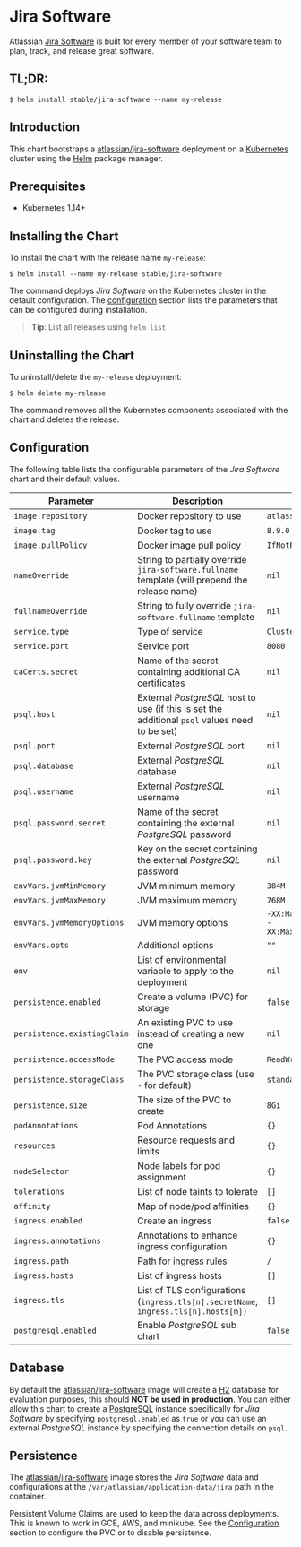 # Jira Software

Atlassian [Jira Software](https://www.atlassian.com/software/jira) is built for every member of your software team to plan, track, and release great software.

## TL;DR:

```console
$ helm install stable/jira-software --name my-release
```

## Introduction

This chart bootstraps a [atlassian/jira-software](https://hub.docker.com/r/atlassian/jira-software/) deployment on a [Kubernetes](http://kubernetes.io) cluster using the [Helm](https://helm.sh) package manager.

## Prerequisites

- Kubernetes 1.14+

## Installing the Chart

To install the chart with the release name `my-release`:

```console
$ helm install --name my-release stable/jira-software
```

The command deploys _Jira Software_ on the Kubernetes cluster in the default configuration. The [configuration](#configuration) section lists the parameters that can be configured during installation.

> **Tip**: List all releases using `helm list`

## Uninstalling the Chart

To uninstall/delete the `my-release` deployment:

```console
$ helm delete my-release
```

The command removes all the Kubernetes components associated with the chart and deletes the release.

## Configuration

The following table lists the configurable parameters of the _Jira Software_ chart and their default values.

| Parameter                   | Description                                                                                    | Default                                                 |
| --------------------------- | ---------------------------------------------------------------------------------------------- | ------------------------------------------------------- |
| `image.repository`          | Docker repository to use                                                                       | `atlassian/jira-software`                               |
| `image.tag`                 | Docker tag to use                                                                              | `8.9.0`                                                 |
| `image.pullPolicy`          | Docker image pull policy                                                                       | `IfNotPresent`                                          |
| `nameOverride`              | String to partially override `jira-software.fullname` template (will prepend the release name) | `nil`                                                   |
| `fullnameOverride`          | String to fully override `jira-software.fullname` template                                     | `nil`                                                   |
| `service.type`              | Type of service                                                                                | `ClusterIP`                                             |
| `service.port`              | Service port                                                                                   | `8080`                                                  |
| `caCerts.secret`            | Name of the secret containing additional CA certificates                                       | `nil`                                                   |
| `psql.host`                 | External _PostgreSQL_ host to use (if this is set the additional `psql` values need to be set) | `nil`                                                   |
| `psql.port`                 | External _PostgreSQL_ port                                                                     | `nil`                                                   |
| `psql.database`             | External _PostgreSQL_ database                                                                 | `nil`                                                   |
| `psql.username`             | External _PostgreSQL_ username                                                                 | `nil`                                                   |
| `psql.password.secret`      | Name of the secret containing the external _PostgreSQL_ password                               | `nil`                                                   |
| `psql.password.key`         | Key on the secret containing the external _PostgreSQL_ password                                | `nil`                                                   |
| `envVars.jvmMinMemory`      | JVM minimum memory                                                                             | `384M`                                                  |
| `envVars.jvmMaxMemory`      | JVM maximum memory                                                                             | `768M`                                                  |
| `envVars.jvmMemoryOptions`  | JVM memory options                                                                             | `-XX:MaxMetaspaceSize=512m -XX:MaxDirectMemorySize=10m` |
| `envVars.opts`              | Additional options                                                                             | `""`                                                    |
| `env`                       | List of environmental variable to apply to the deployment                                      | `nil`                                                   |
| `persistence.enabled`       | Create a volume (PVC) for storage                                                              | `false`                                                 |
| `persistence.existingClaim` | An existing PVC to use instead of creating a new one                                           | `nil`                                                   |
| `persistence.accessMode`    | The PVC access mode                                                                            | `ReadWriteOnce`                                         |
| `persistence.storageClass`  | The PVC storage class (use `-` for default)                                                    | `standard`                                              |
| `persistence.size`          | The size of the PVC to create                                                                  | `8Gi`                                                   |
| `podAnnotations`            | Pod Annotations                                                                                | `{}`                                                    |
| `resources`                 | Resource requests and limits                                                                   | `{}`                                                    |
| `nodeSelector`              | Node labels for pod assignment                                                                 | `{}`                                                    |
| `tolerations`               | List of node taints to tolerate                                                                | `[]`                                                    |
| `affinity`                  | Map of node/pod affinities                                                                     | `{}`                                                    |
| `ingress.enabled`           | Create an ingress                                                                              | `false`                                                 |
| `ingress.annotations`       | Annotations to enhance ingress configuration                                                   | `{}`                                                    |
| `ingress.path`              | Path for ingress rules                                                                         | `/`                                                     |
| `ingress.hosts`             | List of ingress hosts                                                                          | `[]`                                                    |
| `ingress.tls`               | List of TLS configurations (`ingress.tls[n].secretName`, `ingress.tls[n].hosts[m])`            | `[]`                                                    |
| `postgresql.enabled`        | Enable _PostgreSQL_ sub chart                                                                  | `false`                                                 |

## Database

By default the [atlassian/jira-software](https://hub.docker.com/r/atlassian/jira-software/) image will create a [H2](https://www.h2database.com/html/main.html) database for evaluation purposes, this should **NOT be used in production**. You can either allow this chart to create a [PostgreSQL](https://hub.docker.com/_/postgres) instance specifically for _Jira Software_ by specifying `postgresql.enabled` as `true` or you can use an external _PostgreSQL_ instance by specifying the connection details on `psql`.

## Persistence

The [atlassian/jira-software](https://hub.docker.com/r/atlassian/jira-software/) image stores the _Jira Software_ data and configurations at the `/var/atlassian/application-data/jira` path in the container.

Persistent Volume Claims are used to keep the data across deployments. This is known to work in GCE, AWS, and minikube.
See the [Configuration](#configuration) section to configure the PVC or to disable persistence.
